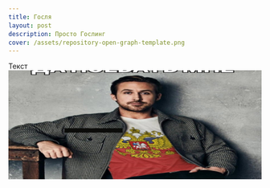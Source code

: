 ```yaml
---
title: Госля
layout: post
description: Просто Гослинг
cover: /assets/repository-open-graph-template.png
---
```

Текст
![Гослинг](/assets/repository-open-graph-template.png)
